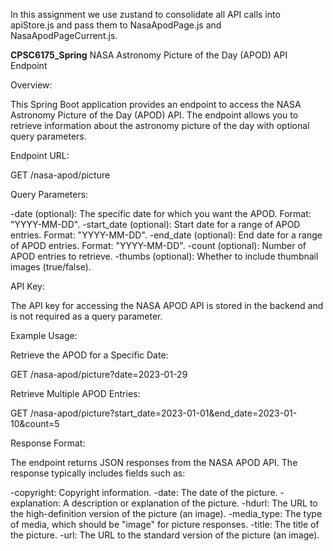 In this assignment we use zustand to consolidate all API calls into apiStore.js and pass them to NasaApodPage.js and NasaApodPageCurrent.js.

**CPSC6175_Spring**
NASA Astronomy Picture of the Day (APOD) API Endpoint

Overview:

This Spring Boot application provides an endpoint to access the NASA Astronomy Picture of the Day (APOD) API. The endpoint allows you to retrieve information about the astronomy picture of the day with optional query parameters.

Endpoint URL:

GET /nasa-apod/picture

Query Parameters:

-date (optional): The specific date for which you want the APOD. Format: "YYYY-MM-DD". -start_date (optional): Start date for a range of APOD entries. Format: "YYYY-MM-DD". -end_date (optional): End date for a range of APOD entries. Format: "YYYY-MM-DD". -count (optional): Number of APOD entries to retrieve. -thumbs (optional): Whether to include thumbnail images (true/false).

API Key:

The API key for accessing the NASA APOD API is stored in the backend and is not required as a query parameter.

Example Usage:

Retrieve the APOD for a Specific Date:

GET /nasa-apod/picture?date=2023-01-29

Retrieve Multiple APOD Entries:

GET /nasa-apod/picture?start_date=2023-01-01&end_date=2023-01-10&count=5

Response Format:

The endpoint returns JSON responses from the NASA APOD API. The response typically includes fields such as:

-copyright: Copyright information. -date: The date of the picture. -explanation: A description or explanation of the picture. -hdurl: The URL to the high-definition version of the picture (an image). -media_type: The type of media, which should be "image" for picture responses. -title: The title of the picture. -url: The URL to the standard version of the picture (an image).
